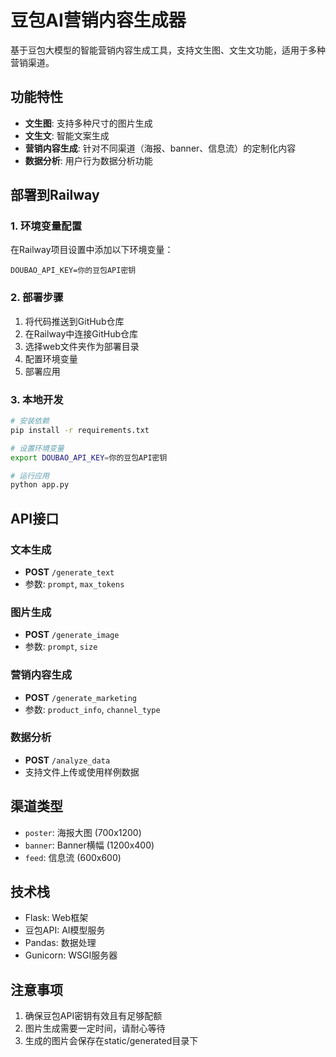 # 豆包AI营销内容生成器

基于豆包大模型的智能营销内容生成工具，支持文生图、文生文功能，适用于多种营销渠道。

## 功能特性

- **文生图**: 支持多种尺寸的图片生成
- **文生文**: 智能文案生成
- **营销内容生成**: 针对不同渠道（海报、banner、信息流）的定制化内容
- **数据分析**: 用户行为数据分析功能

## 部署到Railway

### 1. 环境变量配置

在Railway项目设置中添加以下环境变量：

```
DOUBAO_API_KEY=你的豆包API密钥
```

### 2. 部署步骤

1. 将代码推送到GitHub仓库
2. 在Railway中连接GitHub仓库
3. 选择web文件夹作为部署目录
4. 配置环境变量
5. 部署应用

### 3. 本地开发

```bash
# 安装依赖
pip install -r requirements.txt

# 设置环境变量
export DOUBAO_API_KEY=你的豆包API密钥

# 运行应用
python app.py
```

## API接口

### 文本生成
- **POST** `/generate_text`
- 参数: `prompt`, `max_tokens`

### 图片生成
- **POST** `/generate_image`
- 参数: `prompt`, `size`

### 营销内容生成
- **POST** `/generate_marketing`
- 参数: `product_info`, `channel_type`

### 数据分析
- **POST** `/analyze_data`
- 支持文件上传或使用样例数据

## 渠道类型

- `poster`: 海报大图 (700x1200)
- `banner`: Banner横幅 (1200x400)
- `feed`: 信息流 (600x600)

## 技术栈

- Flask: Web框架
- 豆包API: AI模型服务
- Pandas: 数据处理
- Gunicorn: WSGI服务器

## 注意事项

1. 确保豆包API密钥有效且有足够配额
2. 图片生成需要一定时间，请耐心等待
3. 生成的图片会保存在static/generated目录下 